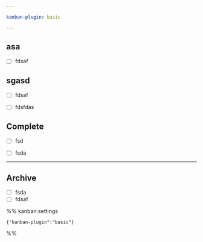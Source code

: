 ```yaml
---

kanban-plugin: basic

---
```


## asa

- [ ] fdsaf


## sgasd

- [ ] fdsaf
- [ ] fdsfdas


## Complete

- [ ] fsd
- [ ] fsda


***

## Archive

- [ ] fsda
- [ ] fdsaf

%% kanban:settings
```
{"kanban-plugin":"basic"}
```
%%

